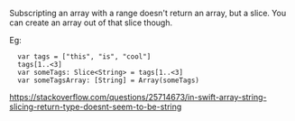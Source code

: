 

Subscripting an array with a range doesn't return an array, but a slice. You can create an array out of that slice though.

Eg:
```
  var tags = ["this", "is", "cool"]
  tags[1..<3]
  var someTags: Slice<String> = tags[1..<3]
  var someTagsArray: [String] = Array(someTags)
```

<https://stackoverflow.com/questions/25714673/in-swift-array-string-slicing-return-type-doesnt-seem-to-be-string>


